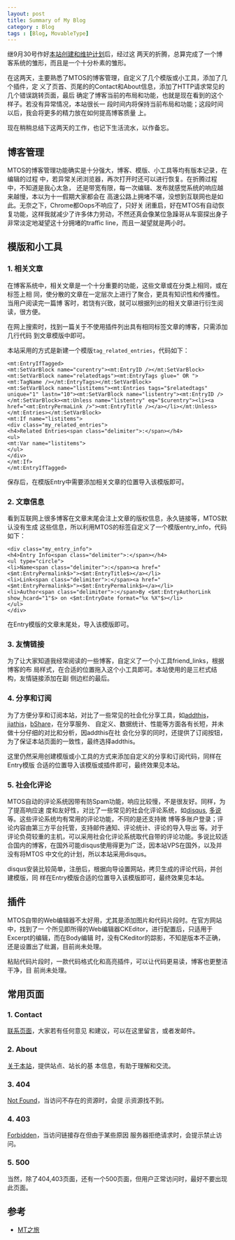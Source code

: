 ```yaml
---
layout: post
title: Summary of My Blog
category : Blog
tags : [Blog, MovableType]
---
```


继9月30号作好[本站创建和维护计划](http://dylanninin.com/blog/2012/09/30/blog_schedule.html)后，经过这 两天的折腾，总算完成了一个博客系统的雏形，而且是一个十分朴素的雏形。 

在这两天，主要熟悉了MTOS的博客管理，自定义了几个模版或小工具，添加了几个插件，定 义了页首、页尾的的Contact和About信息，添加了HTTP请求常见的几个错误跳转页面，最后 确定了博客当前的布局和功能，也就是现在看到的这个样子。若没有异常情况，本站很长一 段时间内将保持当前布局和功能；这段时间以后，我会将更多的精力放在如何提高博客质量 上。

现在稍稍总结下这两天的工作，也记下生活流水，以作备忘。

## 博客管理

MTOS的博客管理功能确实是十分强大，博客、模版、小工具等均有版本记录，在编辑的过程 中，若异常关闭浏览器，再次打开时还可以进行恢复。在折腾过程中，不知道是我心太急， 还是带宽有限，每一次编辑、发布就感觉系统的响应越来越慢，本以为十一假期大家都会在 高速公路上拥堵不堪，没想到互联网也是如此。无奈之下，Chrome都Oops不响应了，只好关 闭重启，好在MTOS有自动恢复功能，这样我就减少了许多体力劳动，不然还真会像某位急躁哥从车窗探出身子非常淡定地凝望这十分拥堵的traffic line，而且一凝望就是两小时。

## 模版和小工具

### 1. 相关文章

在博客系统中，相关文章是一个十分重要的功能，这些文章或在分类上相同，或在标签上相 同，使分散的文章在一定层次上进行了聚合，更具有知识性和传播性。当用户阅读完一篇博 客时，若饶有兴致，就可以根据列出的相关文章进行衍生阅读，很方便。

在网上搜索时，找到一篇关于不使用插件列出具有相同标签文章的博客，只需添加几行代码 到文章模版中即可。

本站采用的方式是新建一个模版`tag_related_entries`，代码如下：
	
	<mt:EntryIfTagged>
	<mt:SetVarBlock name="curentry"><mt:EntryID /></mt:SetVarBlock>
	<mt:SetVarBlock name="relatedtags"><mt:EntryTags glue=" OR "><mt:TagName /></mt:EntryTags></mt:SetVarBlock>
	<mt:SetVarBlock name="listitems"><mt:Entries tags="$relatedtags" unique="1" lastn="10"><mt:SetVarBlock name="listentry"><mt:EntryID /></mt:SetVarBlock><mt:Unless name="listentry" eq="$curentry"><li><a href="<mt:EntryPermaLink />"><mt:EntryTitle /></a></li></mt:Unless></mt:Entries></mt:SetVarBlock>
	<mt:If name="listitems">
	<div class="my_related_entries">
	<h4>Related Entries<span class="delimiter">:</span></h4>
	<ul>
	<mt:Var name="listitems">
	</ul>
	</div>
	</mt:If>
	</mt:EntryIfTagged>

保存后，在模版Entry中需要添加相关文章的位置导入该模版即可。

### 2. 文章信息

看到互联网上很多博客在文章末尾会注上文章的版权信息，永久链接等，MTOS默认没有生成 这些信息，所以利用MTOS的标签自定义了一个模版entry_info，代码如下：

	<div class="my_entry_info">
	<h4>Entry Info<span class="delimiter">:</span></h4>
	<ul type="circle">
	<li>Name<span class="delimiter">:</span><a href="<$mt:EntryPermalink$>"><$mt:EntryTitle$></a></li>
	<li>Link<span class="delimiter">:</span><a href="<$mt:EntryPermalink$>"><$mt:EntryPermalink$></a></li>
	<li>Author<span class="delimiter">:</span>By <$mt:EntryAuthorLink show_hcard="1"$> on <$mt:EntryDate format="%x %X"$></li>
	</ul>
	</div>

在Entry模版的文章末尾处，导入该模版即可。

### 3. 友情链接

为了让大家知道我经常阅读的一些博客，自定义了一个小工具friend_links，根据博客的布 局样式，在合适的位置拖入这个小工具即可。本站使用的是三栏式结构，友情链接添加在副
侧边栏的最后。

### 4. 分享和订阅

为了方便分享和订阅本站，对比了一些常见的社会化分享工具，如[addthis](http://addthis.org.cn/)， [jiathis](http://www.jiathis.com/)，[bShare](http://www.bshare.cn/)，在分享服务、 自定义、数据统计、性能等方面各有长短，并未做十分仔细的对比和分析，因addthis在社 会化分享的同时，还提供了订阅按钮，为了保证本站页面的一致性，最终选择addthis。 

这里仍然采用创建模版或小工具的方式来添加自定义的分享和订阅代码，同样在Entry模版 合适的位置导入该模版或插件即可，最终效果见本站。

### 5. 社会化评论

MTOS自动的评论系统因带有防Spam功能，响应比较慢，不是很友好。同样，为了提高响应速 度和友好性，对比了一些常见的社会化评论系统，如[disqus](http://disqus.com/), [多说](http://duoshuo.com/)等。这些评论系统均有常用的评论功能，不同的是还支持微 博等多账户登录；评论内容由第三方平台托管，支持邮件通知、评论统计、评论的导入导出 等。对于评论负荷较重的主机，可以采用社会化评论系统取代自带的评论功能。多说比较适 合国内的博客，在国外可能disqus使用得更为广泛，因本站VPS在国外，以及并没有将MTOS 中文化的计划，所以本站采用disqus。

disqus安装比较简单，注册后，根据向导设置网站，拷贝生成的评论代码，并创建模版，同 样在Entry模版合适的位置导入该模版即可，最终效果见本站。

## 插件

MTOS自带的Web编辑器不太好用，尤其是添加图片和代码片段时。在官方网站中，找到了一 个所见即所得的Web编辑器CKEditor，进行配置后，只适用于Excerpt的编辑，而在Body编辑 时，没有CKeditor的踪影，不知是版本不正确，还是设置出了纰漏，目前尚未处理。

粘贴代码片段时，一款代码格式化和高亮插件，可以让代码更易读，博客也更整洁干净，目 前尚未处理。

## 常用页面

### 1. Contact

[联系页面](http://www.dylanninin.com/blog/pages/message.html)，大家若有任何意见 和建议，可以在这里留言，或者发邮件。

### 2. About

[关于本站](http://www.dylanninin.com/blog/pages/about.html)，提供站点、站长的基 本信息，有助于理解和交流。

### 3. 404

[Not Found](http://www.dylanninin.com/foo/bar.html)，当访问不存在的资源时，会提 示资源找不到。

### 4. 403

[Forbidden](http://www.dylanninin.com/blog/errors)，当访问链接存在但由于某些原因 服务器拒绝请求时，会提示禁止访问。

### 5. 500

当然，除了404,403页面，还有一个500页面，但用户正常访问时，最好不要出现此页面。

## 参考

* [MT之旅](http://www.ezloo.com/mt/manual/entry_tag_entries.html)
